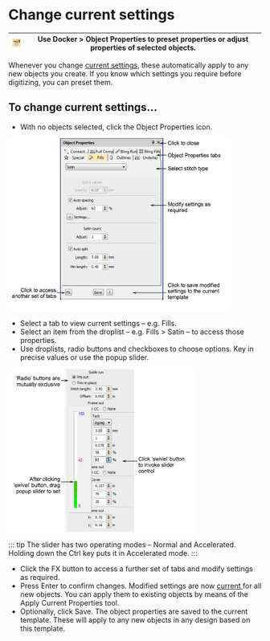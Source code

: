 # Change current settings

| ![ObjectProperties.png](assets/ObjectProperties.png) | Use Docker > Object Properties to preset properties or adjust properties of selected objects. |
| ---------------------------------------------------- | --------------------------------------------------------------------------------------------- |

Whenever you change [current settings](../../glossary/glossary#current-settings), these automatically apply to any new objects you create. If you know which settings you require before digitizing, you can preset them.

## To change current settings...

- With no objects selected, click the Object Properties icon.

![OPFillsSatinAuto.png](assets/OPFillsSatinAuto.png)

- Select a tab to view current settings – e.g. Fills.
- Select an item from the droplist – e.g. Fills > Satin – to access those properties.
- Use droplists, radio buttons and checkboxes to choose options. Key in precise values or use the popup slider.

![properties00004.png](assets/properties00004.png)

::: tip
The slider has two operating modes – Normal and Accelerated. Holding down the Ctrl key puts it in Accelerated mode.
:::

- Click the FX button to access a further set of tabs and modify settings as required.
- Press Enter to confirm changes. Modified settings are now [current ](../../glossary/glossary)for all new objects. You can apply them to existing objects by means of the Apply Current Properties tool.
- Optionally, click Save. The object properties are saved to the current template. These will apply to any new objects in any design based on this template.
